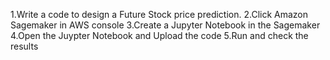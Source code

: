 1.Write a code to design a Future Stock price prediction.
2.Click Amazon Sagemaker in AWS console
3.Create a Jupyter Notebook in the Sagemaker
4.Open the Juypter Notebook and Upload the code
5.Run and check the results
